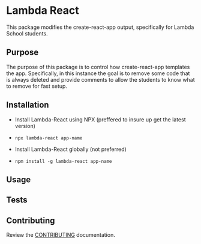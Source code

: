 # Lambda React

This package modifies the create-react-app output, specifically for Lambda School students.

## Purpose

The purpose of this package is to control how create-react-app templates the app. Specifically, in this instance the goal is to remove some code that is always deleted and provide comments to allow the students to know what to remove for fast setup.

## Installation

- Install Lambda-React using NPX (preffered to insure up get the latest version)
- `npx lambda-react app-name`

- Install Lambda-React globally (not preferred)
- `npm install -g lambda-react app-name`

## Usage

## Tests

## Contributing

Review the [CONTRIBUTING](https://github.com/mrzacsmith/mzs-lambda-react) documentation.
